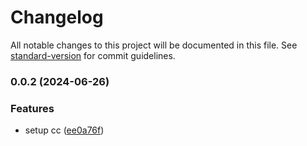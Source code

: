 # Changelog

All notable changes to this project will be documented in this file. See [standard-version](https://github.com/conventional-changelog/standard-version) for commit guidelines.

### 0.0.2 (2024-06-26)


### Features

* setup cc ([ee0a76f](https://github.com/wmarchant13/Playground/commit/ee0a76f3060c838a0ebcd2a666473d047715b75a))
